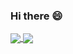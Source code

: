 ### Hi there 😄

<!--
**tylearymf/tylearymf** is a ✨ _special_ ✨ repository because its `README.md` (this file) appears on your GitHub profile.

Here are some ideas to get you started:

- 🔭 I’m currently working on ...
- 🌱 I’m currently learning ...
- 👯 I’m looking to collaborate on ...
- 🤔 I’m looking for help with ...
- 💬 Ask me about ...
- 📫 How to reach me: ...
- 😄 Pronouns: ...
- ⚡ Fun fact: ...
-->
<!--
[![tylearymf's GitHub stats](https://github-readme-stats.vercel.app/api?username=tylearymf&count_private=true&show_icons=true&theme=tokyonight&bg_color=000000&title_color=6699FF&line_height=20)](https://github.com/anuraghazra/github-readme-stats)
[![Top Langs ](https://github-readme-stats.vercel.app/api/top-langs/?username=tylearymf&layout=compact&theme=highcontrast&title_color=6699FF)](https://github.com/anuraghazra/github-readme-stats)
-->

<a href="https://github.com/anuraghazra/github-readme-stats">
  <img align="center" src="https://github-readme-stats.vercel.app/api?username=tylearymf&count_private=true&show_icons=true&theme=tokyonight&bg_color=000000&title_color=6699FF&line_height=20" />
</a>
<a href="https://github.com/anuraghazra/convoychat">
  <img align="center" src="https://github-readme-stats.vercel.app/api/top-langs/?username=tylearymf&layout=compact&theme=highcontrast&title_color=6699FF" />
</a>
